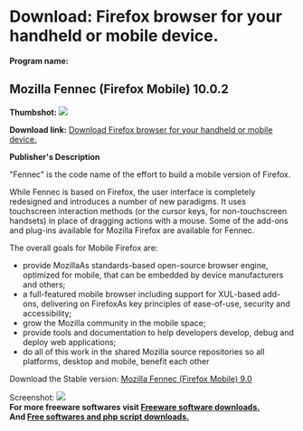 # Download: Firefox browser for your handheld or mobile device.

**Program name:**

## Mozilla Fennec (Firefox Mobile) 10.0.2

  
**Thumbshot:** ![](http://www.freewarefiles.com/screenshot/mozillafennec_md.jpg)   
  
**Download link:** [Download Firefox browser for your handheld or mobile device.](http://freesoftwares.boysofts.com/Mozilla-Fennec_program_50230.html)  
  


**Publisher's Description**  
  


"Fennec" is the code name of the effort to build a mobile version of Firefox. 

While Fennec is based on Firefox, the user interface is completely redesigned and introduces a number of new paradigms. It uses touchscreen interaction methods (or the cursor keys, for non-touchscreen handsets) in place of dragging actions with a mouse. Some of the add-ons and plug-ins available for Mozilla Firefox are available for Fennec.

The overall goals for Mobile Firefox are:

  * provide MozillaAs standards-based open-source browser engine, optimized for mobile, that can be embedded by device manufacturers and others; 
  * a full-featured mobile browser including support for XUL-based add-ons, delivering on FirefoxAs key principles of ease-of-use, security and accessibility; 
  * grow the Mozilla community in the mobile space; 
  * provide tools and documentation to help developers develop, debug and deploy web applications; 
  * do all of this work in the shared Mozilla source repositories so all platforms, desktop and mobile, benefit each other 

Download the Stable version: [Mozilla Fennec (Firefox Mobile) 9.0](http://ftp.mozilla.org/pub/mozilla.org/mobile/releases/9.0/win32/en-US/fennec-9.0.en-US.win32.zip)

  
  
Screenshot: ![](http://www.freewarefiles.com/screenshot/mozillafennec.jpg)   
**For more freeware softwares visit [Freeware software downloads.](http://freesoftwares.boysofts.com/)**   
**And [Free softwares and php script downloads.](http://www.boysofts.com/)**
